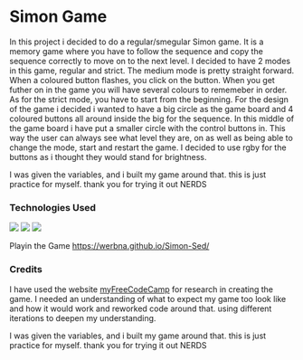 # Simon Game

In this project i decided to do a regular/smegular Simon game. It is a memory game where you have to follow the sequence and copy the sequence correctly to move on to
the next level. I decided to have 2 modes in this game, regular and strict. The medium mode is pretty straight forward. When a coloured button flashes, you click
on the button. When you get futher on in the game you will have several colours to rememeber in order. As for the 
strict mode, you have to start from the beginning. For the design of the game i decided i wanted to have a big circle as the game board and 4 coloured buttons all around inside
the big for the sequence. In this middle of the game board i have put a smaller circle with the control buttons in. This way the user can always see what level
they are, on as well as being able to change the mode, start and restart the game. I decided to use rgby for the buttons as i thought they
would stand for brightness.

I was given the variables, and i built my game around that.
this is just practice for myself. thank you for trying it out NERDS

### Technologies Used

<img src="https://img.shields.io/badge/HTML5-E34F26?style=for-the-badge&logo=html5&logoColor=white">
<img src="https://img.shields.io/badge/CSS3-1572B6?style=for-the-badge&logo=css3&logoColor=white">
<img src="https://img.shields.io/badge/JavaScript-323330?style=for-the-badge&logo=javascript&logoColor=F7DF1E">

Playin the Game <https://werbna.github.io/Simon-Sed/>

### Credits

I have used the website [myFreeCodeCamp](https://github.com/beaucarnes/simon-game) for research in creating the game. I needed an understanding
of what to expect my game too look like and how it would work and reworked code around that. using different iterations to deepen my understanding.

I was given the variables, and i built my game around that.
this is just practice for myself. thank you for trying it out NERDS
